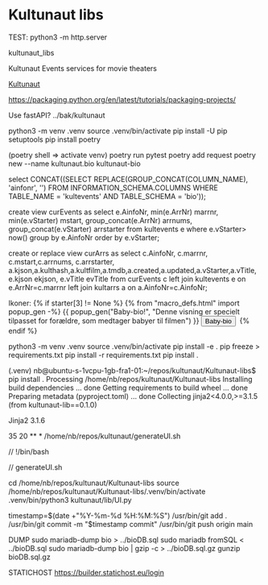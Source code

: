 # Kultunaut libs

TEST: python3 -m http.server

kultunaut_libs

Kultunaut Events services for movie theaters

[Kultunaut](https://kultunaut.dk/)

https://packaging.python.org/en/latest/tutorials/packaging-projects/

Use fastAPI? ../bak/kultunaut

python3 -m venv .venv
source .venv/bin/activate
pip install -U pip setuptools
pip install poetry

(poetry shell => activate venv)
poetry run pytest
poetry add request
poetry new --name kultunaut.bio kultunaut-bio

select CONCAT((SELECT REPLACE(GROUP_CONCAT(COLUMN_NAME), 'ainfonr', '') FROM INFORMATION_SCHEMA.COLUMNS WHERE TABLE_NAME = 'kultevents' AND TABLE_SCHEMA = 'bio'));

create view curEvents as
select e.AinfoNr, min(e.ArrNr) marrnr, min(e.vStarter) mstart, group_concat(e.ArrNr) arrnums, group_concat(e.vStarter) arrstarter from kultevents e
where e.vStarter> now()
group by e.AinfoNr
order by e.vStarter;

create or replace view curArrs as
select c.AinfoNr, c.marrnr, c.mstart,c.arrnums, c.arrstarter,
a.kjson,a.kulthash,a.kultfilm,a.tmdb,a.created,a.updated,a.vStarter,a.vTitle,
e.kjson ekjson, e.vTitle evTitle from curEvents c
left join kultevents e on e.ArrNr=c.marrnr
left join kultarrs a on a.AinfoNr=c.AinfoNr;

Ikoner:
         <!--<i class="material-icons">movie</i>-->
          {% if starter[3] != None %}
          {% from "macro_defs.html" import popup_gen -%}
          {{ popup_gen("Baby-bio!", "Denne visning er specielt tilpasset for forældre, som medtager babyer til filmen")
          }}
              </a><button onclick="document.getElementById('popup').style.display = 'block'">Baby-bio</button>&nbsp;
          {% endif %}

python3 -m venv .venv
source .venv/bin/activate
pip install -e .
pip freeze > requirements.txt
pip install -r  requirements.txt
pip install .

(.venv) nb@ubuntu-s-1vcpu-1gb-fra1-01:~/repos/kultunaut/Kultunaut-libs$    pip install .
Processing /home/nb/repos/kultunaut/Kultunaut-libs
  Installing build dependencies ... done
  Getting requirements to build wheel ... done
  Preparing metadata (pyproject.toml) ... done
Collecting jinja2<4.0.0,>=3.1.5 (from kultunaut-lib==0.1.0)

Jinja2 3.1.6

35 20 ** * /home/nb/repos/kultunaut/generateUI.sh

// !/bin/bash

// generateUI.sh

cd /home/nb/repos/kultunaut/Kultunaut-libs
source /home/nb/repos/kultunaut/Kultunaut-libs/.venv/bin/activate
.venv/bin/python3 kultunaut/lib/UI.py

timestamp=$(date +"%Y-%m-%d %H:%M:%S")
/usr/bin/git add .
/usr/bin/git commit -m "$timestamp commit"
/usr/bin/git push origin main

DUMP
sudo mariadb-dump bio > ../bioDB.sql
sudo mariadb fromSQL < ../bioDB.sql
sudo mariadb-dump bio | gzip -c > ../bioDB.sql.gz
gunzip bioDB.sql.gz

STATICHOST
https://builder.statichost.eu/login
